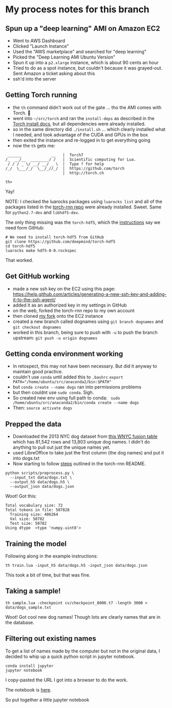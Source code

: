 # My process notes for this branch

## Spun up a "deep learning" AMI on Amazon EC2

- Went to AWS Dashboard
- Clicked "Launch Instance"
- Used the "AWS marketplace" and searched for "deep learning"
- Picked the "Deep Learning AMI Ubuntu Version"
- Spun it up into a `p2.xlarge` instance, which is about 90 cents an hour
- Tried to do as a spot instance, but couldn't because it was grayed-out. Sent Amazon a ticket asking about this
- ssh'd into the server

## Getting Torch running

- the `th` command didn't work out of the gate ... tho the AMI comes with Torch. 🤔
- went into `~/src/torch` and ran the `install-deps` as described in the [Torch install docs](http://torch.ch/docs/getting-started.html#_), but all dependencies were already installed.
- so in the same directory did `./install.sh` ... which clearly installed what I needed, and took advantage of the CUDA and GPUs in the box
- then exited the instance and re-logged in to get everything going
- now the `th` gets me:

```
 ______             __   |  Torch7 
/_  __/__  ________/ /   |  Scientific computing for Lua. 
 / / / _ \/ __/ __/ _ \  |  Type ? for help 
/_/  \___/_/  \__/_//_/  |  https://github.com/torch 
                         |  http://torch.ch 
  
th>
```

Yay!

NOTE: I checked the luarocks packages using `luarocks list` and all of the packages listed in the [torch-rnn repo](https://github.com/jcjohnson/torch-rnn) were already installed. Sweet. Same for `python2.7-dev` and `libhdf5-dev`.

The only thing missing was the `torch-hdf5`, which the [instructions](https://github.com/jcjohnson/torch-rnn) say we need form GitHub:

```
# We need to install torch-hdf5 from GitHub
git clone https://github.com/deepmind/torch-hdf5
cd torch-hdf5
luarocks make hdf5-0-0.rockspec
```

That worked.

## Get GitHub working

- made a new ssh key on the EC2 using this page: https://help.github.com/articles/generating-a-new-ssh-key-and-adding-it-to-the-ssh-agent/
- added it as an authorized key in my settings in GitHub
- on the web, forked the torch-rnn repo to my own account
- then cloned [my fork](https://github.com/jkeefe/torch-rnn) onto the EC2 instance 
- created a new branch called dognames using `git branch dognames` and `git checkout dognames`
- worked in this branch, being sure to push with `-u` to push the branch upstream: `git push -u origin dognames`

## Getting conda environment working

- In retospect, this may not have been necessary. But did it anyway to maintain good practice.
- couldn't use `conda` until added this to `.bashrc`
    `export PATH="/home/ubuntu/src/anaconda2/bin:$PATH"`
- but `conda create --name dogs` ran into permissions problems
- but then couldnt use `sudo conda`. Sigh. 
- So created new env using full path to conda:
    ` sudo /home/ubuntu/src/anaconda2/bin/conda create --name dogs`
- Then: `source activate dogs`


## Prepped the data

- Downloaded the 2013 NYC dog dataset from [this WNYC fusion table](https://fusiontables.google.com/data?docid=1pKcxc8kzJbBVzLu_kgzoAMzqYhZyUhtScXjB0BQ#rows:id=1) which has 81,542 rows and 13,803 unique dog names. I didn't do anything to pull out just the unique names yet.
- used LibreOffice to take just the first column (the dog names) and put it into dogs.txt
- Now starting to follow [steps](https://github.com/jkeefe/torch-rnn#usage) outlined in the torch-rnn README.

```
python scripts/preprocess.py \
  --input_txt data/dogs.txt \
  --output_h5 data/dogs.h5 \
  --output_json data/dogs.json
```

Woot! Got this:

```
Total vocabulary size: 72
Total tokens in file: 507828
  Training size: 406264
  Val size: 50782
  Test size: 50782
Using dtype  <type 'numpy.uint8'>
```

## Training the model

Following along in the example instructions:

`th train.lua -input_h5 data/dogs.h5 -input_json data/dogs.json`

This took a bit of time, but that was fine. 

## Taking a sample!

`th sample.lua -checkpoint cv/checkpoint_8000.t7 -length 3000 > data/dogs_sample.txt`

Woot! Got cool new dog names! Though lots are clearly names that are in the database. 

## Filtering out existing names

To get a list of names made by the computer but not in the original data, I decided to whip up a quick python script in jupyter notebook.

```
conda install jupyter
jupyter notebook
```

I copy-pasted the URL I got into a browser to do the work.

The notebook is [here](https://github.com/jkeefe/torch-rnn/blob/dognames/compare_sample_to_original.ipynb).

 


So put together a little jupyter notebook

